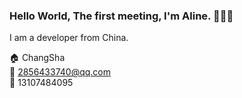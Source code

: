 ### Hello World, The first meeting, I'm Aline. 👋👋👋

I am a developer from China.

🏠 ChangSha  
📧 2856433740@qq.com  
📱 13107484095  





